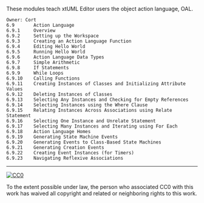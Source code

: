 These modules teach xtUML Editor users the object action language, OAL.

```
Owner: Cort
6.9       Action Language
6.9.1     Overview
6.9.2     Setting up the Workspace
6.9.3     Creating an Action Language Function
6.9.4     Editing Hello World
6.9.5     Running Hello World
6.9.6     Action Language Data Types
6.9.7     Simple Arithmetic
6.9.8     If Statements
6.9.9     While Loops
6.9.10    Calling Functions
6.9.11    Creating Instances of Classes and Initializing Attribute Values
6.9.12    Deleting Instances of Classes
6.9.13    Selecting Any Instances and Checking for Empty References
6.9.14    Selecting Instances using the Where Clause
6.9.15    Relating Instances Across Associations using Relate Statement
6.9.16    Selecting One Instance and Unrelate Statement
6.9.17    Selecting Many Instances and Iterating using For Each
6.9.18    Action Language Homes
6.9.19    Generating State Machine Events
6.9.20    Generating Events to Class-Based State Machines
6.9.21    Generating Creation Events
6.9.22    Creating Event Instances (for Timers)
6.9.23    Navigating Reflexive Associations
```

* * *

[![CC0](http://i.creativecommons.org/p/zero/1.0/88x31.png) ](http://creativecommons.org/publicdomain/zero/1.0/)

To the extent possible under law, <span>the person who associated CC0</span> with this work has 
waived all copyright and related or neighboring rights to this work.

